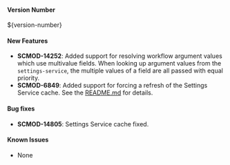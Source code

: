 #### Version Number
${version-number}

#### New Features
- **SCMOD-14252**: Added support for resolving workflow argument values which use multivalue fields. When looking up argument values from
  the `settings-service`, the multiple values of a field are all passed with equal priority.
- **SCMOD-6849**: Added support for forcing a refresh of the Settings Service cache. See the 
  [README.md](https://github.com/CAFDataProcessing/worker-workflow/tree/develop/worker-workflow-container#settingsServiceLastUpdateTimeMillis)
  for details.

#### Bug fixes
- **SCMOD-14805**: Settings Service cache fixed.

#### Known Issues
- None
